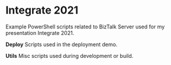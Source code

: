 # Integrate 2021

Example PowerShell scripts related to BizTalk Server used for my presentation Integrate 2021.

**Deploy** Scripts used in the deployment demo.

**Utils** Misc scripts used during development or build.
